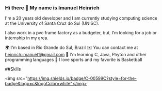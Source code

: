 ### Hi there 👋 My name is Imanuel Heinrich 

I'm a 20 years old developer and I am currently studying computing science at the University of Santa Cruz do Sul (UNISC).

I also work in a pvc frame factory as a budgeter, but, I'm looking for a job or internship in my area. 

🌍 I'm based in Rio Grande do Sul, Brazil
✉️ You can contact me at heinrich.imanuel1@gmail.com
🧠 I'm learning C, Java, Phyton and other programming languages
🏀 I love sports and my favorite is Basketball

##Skills 

<img src="https://img.shields.io/badge/C-00599C?style=for-the-badge&logo=c&logoColor=white"</img>
